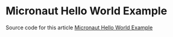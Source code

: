 # Micronaut Hello World Example
Source code for this article [Micronaut Hello World Example](https://mkyong.com/micronaut/micronaut-hello-world-example/)